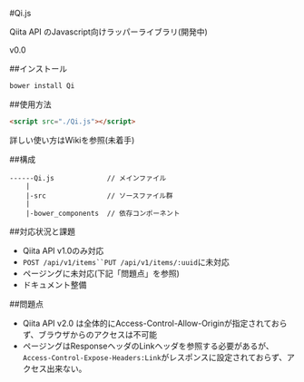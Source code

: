 #Qi.js

Qiita API のJavascript向けラッパーライブラリ(開発中)

v0.0

##インストール

```bash
bower install Qi
```

##使用方法

```html
<script src="./Qi.js"></script>
```

詳しい使い方はWikiを参照(未着手)

##構成

```
------Qi.js   			// メインファイル
	|
	|-src 				// ソースファイル群
	|
	|-bower_components	// 依存コンポーネント

```

##対応状況と課題

- Qiita API v1.0のみ対応
- `POST /api/v1/items``PUT /api/v1/items/:uuid`に未対応
- ページングに未対応(下記「問題点」を参照)
- ドキュメント整備

##問題点

- Qiita API v2.0 は全体的にAccess-Control-Allow-Originが指定されておらず、ブラウザからのアクセスは不可能
- ページングはResponseヘッダのLinkヘッダを参照する必要があるが、`Access-Control-Expose-Headers:Link`がレスポンスに設定されておらず、アクセス出来ない。
